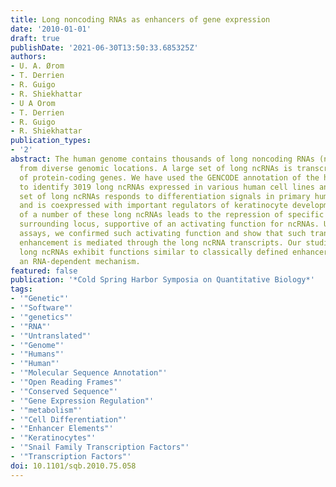 ```yaml
---
title: Long noncoding RNAs as enhancers of gene expression
date: '2010-01-01'
draft: true
publishDate: '2021-06-30T13:50:33.685325Z'
authors:
- U. A. Ørom
- T. Derrien
- R. Guigo
- R. Shiekhattar
- U A Orom
- T. Derrien
- R. Guigo
- R. Shiekhattar
publication_types:
- '2'
abstract: The human genome contains thousands of long noncoding RNAs (ncRNAs) transcribed
  from diverse genomic locations. A large set of long ncRNAs is transcribed independent
  of protein-coding genes. We have used the GENCODE annotation of the human genome
  to identify 3019 long ncRNAs expressed in various human cell lines and tissue. This
  set of long ncRNAs responds to differentiation signals in primary human keratinocytes
  and is coexpressed with important regulators of keratinocyte development. Depletion
  of a number of these long ncRNAs leads to the repression of specific genes in their
  surrounding locus, supportive of an activating function for ncRNAs. Using reporter
  assays, we confirmed such activating function and show that such transcriptional
  enhancement is mediated through the long ncRNA transcripts. Our studies show that
  long ncRNAs exhibit functions similar to classically defined enhancers, through
  an RNA-dependent mechanism.
featured: false
publication: '*Cold Spring Harbor Symposia on Quantitative Biology*'
tags:
- '"Genetic"'
- '"Software"'
- '"genetics"'
- '"RNA"'
- '"Untranslated"'
- '"Genome"'
- '"Humans"'
- '"Human"'
- '"Molecular Sequence Annotation"'
- '"Open Reading Frames"'
- '"Conserved Sequence"'
- '"Gene Expression Regulation"'
- '"metabolism"'
- '"Cell Differentiation"'
- '"Enhancer Elements"'
- '"Keratinocytes"'
- '"Snail Family Transcription Factors"'
- '"Transcription Factors"'
doi: 10.1101/sqb.2010.75.058
---
```


